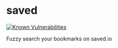 # saved

[![Known Vulnerabilities](https://snyk.io/test/github/marcpaul/saved/badge.svg?targetFile=package.json)](https://snyk.io/test/github/marcpaul/saved?targetFile=package.json)

Fuzzy search your bookmarks on saved.io
